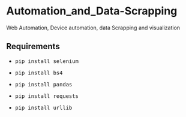 # Automation_and_Data-Scrapping
Web Automation, Device automation, data Scrapping and visualization


## Requirements
<ul>
<li><pre>pip install selenium</pre></li>

<li><pre>pip install bs4</pre></li>
<li><pre>pip install pandas</pre></li>
<li><pre>pip install requests</pre></li>
<li><pre>pip install urllib</pre></li>

</ul>
